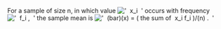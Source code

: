 For a sample of size n, in which value
!['  x\_i  '](../dictionary/equation_images/1748.1..png) occurs with
frequency !['  f\_i ,  '](../dictionary/equation_images/1748.2..png) the
sample mean is
!['  (bar)(x) = ( the sum of  x\_i f\_i )/(n) .  '](../dictionary/equation_images/1748.3..png)
